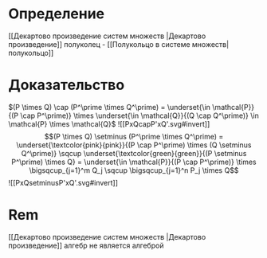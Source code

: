 # Определение
[[Декартово произведение систем множеств |Декартово произведение]] полуколец - [[Полукольцо в системе множеств|полукольцо]]
# Доказательство
$(P \times Q) \cap (P^\prime \times Q^\prime) = \underset{\in \mathcal{P}}{(P \cap P^\prime)} \times \underset{\in \mathcal{Q}}{(Q \cap Q^\prime)} \in \mathcal{P} \times \mathcal{Q}$
![[PxQcapP'xQ'.svg#invert]]
$$(P \times Q) \setminus (P^\prime \times Q^\prime) = \underset{\textcolor{pink}{pink}}{(P \cap P^\prime) \times (Q \setminus Q^\prime)} \sqcup \underset{\textcolor{green}{green}}{(P \setminus P^\prime) \times Q} = \underset{\in \mathcal{P}}{(P \cap P^\prime)} \times \bigsqcup_{j=1}^m Q_j \sqcup \bigsqcup_{j=1}^n P_j \times Q$$
![[PxQsetminusP'xQ'.svg#invert]]
# Rem
[[Декартово произведение систем множеств |Декартово произведение]] алгебр не является алгеброй